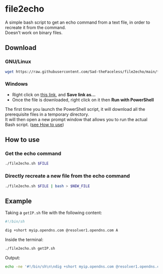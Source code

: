 # file2echo
A simple bash script to get an echo command from a text file, in order to recreate it from the command.  
Doesn't work on binary files.

## Download
### GNU/Linux
```bash
wget https://raw.githubusercontent.com/Sad-theFaceless/file2echo/main/file2echo.sh && chmod +x file2echo.sh
```
### Windows
- Right click on [this link](https://github.com/Sad-theFaceless/file2echo/raw/main/file2echo.ps1), and **Save link as...**
- Once the file is downloaded, right click on it then **Run with PowerShell**

The first time you launch the PowerShell script, it will download all the prerequisite files in a temporary directory.  
It will then open a new prompt window that allows you to run the actual Bash script. ([see How to use](#how-to-use))

## How to use
### Get the echo command
```bash
./file2echo.sh $FILE
```
### Directly recreate a new file from the echo command
```bash
./file2echo.sh $FILE | bash > $NEW_FILE
```

## Example
Taking a `getIP.sh` file with the following content:
```bash
#!/bin/sh

dig +short myip.opendns.com @resolver1.opendns.com A
```
Inside the terminal:
```bash
./file2echo.sh getIP.sh
```
Output:
```bash
echo -ne '#!/bin/sh\n\ndig +short myip.opendns.com @resolver1.opendns.com A\n'
```
